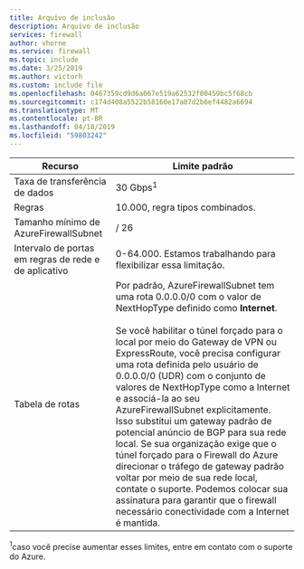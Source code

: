```yaml
---
title: Arquivo de inclusão
description: Arquivo de inclusão
services: firewall
author: vhorne
ms.service: firewall
ms.topic: include
ms.date: 3/25/2019
ms.author: victorh
ms.custom: include file
ms.openlocfilehash: 0467359cd9d6a067e519a62532f00459bc5f68cb
ms.sourcegitcommit: c174d408a5522b58160e17a87d2b6ef4482a6694
ms.translationtype: MT
ms.contentlocale: pt-BR
ms.lasthandoff: 04/18/2019
ms.locfileid: "59803242"
---
```

| Recurso | Limite padrão |
| --- | --- |
| Taxa de transferência de dados |30 Gbps<sup>1</sup> |
|Regras|10.000, regra tipos combinados.|
|Tamanho mínimo de AzureFirewallSubnet |/ 26|
|Intervalo de portas em regras de rede e de aplicativo|0-64.000. Estamos trabalhando para flexibilizar essa limitação.|
|Tabela de rotas|Por padrão, AzureFirewallSubnet tem uma rota 0.0.0.0/0 com o valor de NextHopType definido como **Internet**.<br><br>Se você habilitar o túnel forçado para o local por meio do Gateway de VPN ou ExpressRoute, você precisa configurar uma rota definida pelo usuário de 0.0.0.0/0 (UDR) com o conjunto de valores de NextHopType como a Internet e associá-la ao seu AzureFirewallSubnet explicitamente. Isso substitui um gateway padrão de potencial anúncio de BGP para sua rede local. Se sua organização exige que o túnel forçado para o Firewall do Azure direcionar o tráfego de gateway padrão voltar por meio de sua rede local, contate o suporte. Podemos colocar sua assinatura para garantir que o firewall necessário conectividade com a Internet é mantida.|

<sup>1</sup>caso você precise aumentar esses limites, entre em contato com o suporte do Azure.
